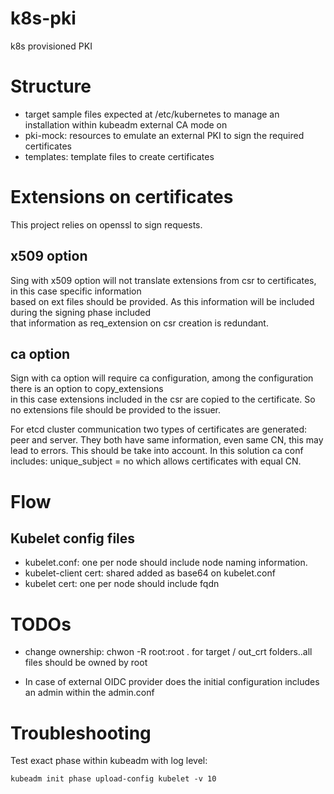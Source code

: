 # k8s-pki

k8s provisioned PKI

# Structure

* target sample files expected at /etc/kubernetes to manage an installation within kubeadm external CA mode on    
* pki-mock: resources to emulate an external PKI to sign the required certificates
* templates: template files to create certificates

# Extensions on certificates

This project relies on openssl to sign requests. 

## x509 option

Sing with x509 option will not translate extensions from csr to certificates, in this case specific information   
based on ext files should be provided. As this information will be included during the signing phase included   
that information as req_extension on csr creation is redundant.  

## ca option

Sign with ca option will require ca configuration, among the configuration there is an option to copy_extensions  
in this case extensions included in the csr are copied to the certificate. So no extensions file should be provided
to the issuer.    

For etcd cluster communication two types of certificates are generated: peer and server. They both have same information, even 
same CN, this may lead to errors. This should be take into account. In this solution ca conf includes: unique_subject = no which
allows certificates with equal CN. 

# Flow

## Kubelet config files

* kubelet.conf: one per node should include node naming information.
* kubelet-client cert: shared added as base64 on kubelet.conf
* kubelet cert: one per node should include fqdn

# TODOs

* change ownership: chwon -R root:root . for target / out_crt folders..all files should be owned by root

* In case of external OIDC provider does the initial configuration includes an admin within the admin.conf

# Troubleshooting

Test exact phase within kubeadm with log level:

```
kubeadm init phase upload-config kubelet -v 10
```
